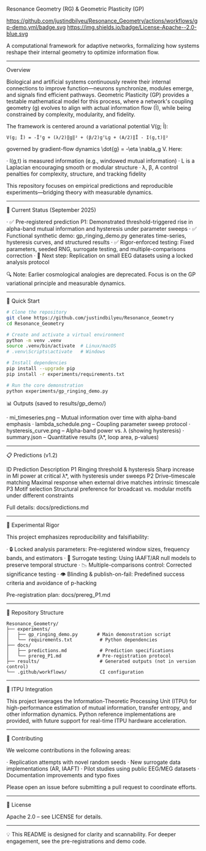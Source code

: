 Resonance Geometry (RG) & Geometric Plasticity (GP)

https://github.com/justindbilyeu/Resonance_Geometry/actions/workflows/gp-demo.yml/badge.svg https://img.shields.io/badge/License-Apache--2.0-blue.svg

A computational framework for adaptive networks, formalizing how systems reshape their internal geometry to optimize information flow.

---

Overview

Biological and artificial systems continuously rewire their internal connections to improve function—neurons synchronize, modules emerge, and signals find efficient pathways. Geometric Plasticity (GP) provides a testable mathematical model for this process, where a network's coupling geometry (g) evolves to align with actual information flow (Ī), while being constrained by complexity, modularity, and fidelity.

The framework is centered around a variational potential V(g; Ī):

```
V(g; Ī) = -Īᵀg + (λ/2)‖g‖² + (β/2)gᵀLg + (A/2)‖Ī - I(g,t)‖²
```

governed by gradient-flow dynamics \dot{g} = -\eta \nabla_g V. Here:

· I(g,t) is measured information (e.g., windowed mutual information)
· L is a Laplacian encouraging smooth or modular structure
· λ, β, A control penalties for complexity, structure, and tracking fidelity

This repository focuses on empirical predictions and reproducible experiments—bridging theory with measurable dynamics.

---

🔬 Current Status (September 2025)

· ✅ Pre-registered prediction P1: Demonstrated threshold-triggered rise in alpha-band mutual information and hysteresis under parameter sweeps
· ✅ Functional synthetic demo: gp_ringing_demo.py generates time-series, hysteresis curves, and structured results
· ✅ Rigor-enforced testing: Fixed parameters, seeded RNG, surrogate testing, and multiple-comparisons correction
· 🧪 Next step: Replication on small EEG datasets using a locked analysis protocol

🔍 Note: Earlier cosmological analogies are deprecated. Focus is on the GP variational principle and measurable dynamics.

---

🚀 Quick Start

```bash
# Clone the repository
git clone https://github.com/justindbilyeu/Resonance_Geometry
cd Resonance_Geometry

# Create and activate a virtual environment
python -m venv .venv
source .venv/bin/activate  # Linux/macOS
# .venv\Scripts\activate   # Windows

# Install dependencies
pip install --upgrade pip
pip install -r experiments/requirements.txt

# Run the core demonstration
python experiments/gp_ringing_demo.py
```

📊 Outputs (saved to results/gp_demo/)

· mi_timeseries.png – Mutual information over time with alpha-band emphasis
· lambda_schedule.png – Coupling parameter sweep protocol
· hysteresis_curve.png – Alpha-band power vs. λ (showing hysteresis)
· summary.json – Quantitative results (λ*, loop area, p-values)

---

📋 Predictions (v1.2)

ID Prediction Description
P1 Ringing threshold & hysteresis Sharp increase in MI power at critical λ*, with hysteresis under sweeps
P2 Drive–timescale matching Maximal response when external drive matches intrinsic timescale
P3 Motif selection Structural preference for broadcast vs. modular motifs under different constraints

Full details: docs/predictions.md

---

🧪 Experimental Rigor

This project emphasizes reproducibility and falsifiability:

· 🔒 Locked analysis parameters: Pre-registered window sizes, frequency bands, and estimators
· 🎲 Surrogate testing: Using IAAFT/AR null models to preserve temporal structure
· 📉 Multiple-comparisons control: Corrected significance testing
· 👁️ Blinding & publish-on-fail: Predefined success criteria and avoidance of p-hacking

Pre-registration plan: docs/prereg_P1.md

---

📁 Repository Structure

```
Resonance_Geometry/
├── experiments/
│   ├── gp_ringing_demo.py       # Main demonstration script
│   └── requirements.txt          # Python dependencies
├── docs/
│   ├── predictions.md            # Prediction specifications
│   └── prereg_P1.md             # Pre-registration protocol
├── results/                      # Generated outputs (not in version control)
└── .github/workflows/            CI configuration
```

---

🔌 ITPU Integration

This project leverages the Information-Theoretic Processing Unit (ITPU) for high-performance estimation of mutual information, transfer entropy, and other information dynamics. Python reference implementations are provided, with future support for real-time ITPU hardware acceleration.

---

🤝 Contributing

We welcome contributions in the following areas:

· Replication attempts with novel random seeds
· New surrogate data implementations (AR, IAAFT)
· Pilot studies using public EEG/MEG datasets
· Documentation improvements and typo fixes

Please open an issue before submitting a pull request to coordinate efforts.

---

📄 License

Apache 2.0 – see LICENSE for details.

---

💡 This README is designed for clarity and scannability. For deeper engagement, see the pre-registrations and demo code.
